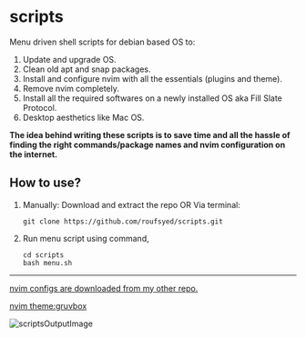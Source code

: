 # scripts
Menu driven shell scripts for debian based OS to:
1. Update and upgrade OS.
2. Clean old apt and snap packages.
3. Install and configure nvim with all the essentials (plugins and theme).
4. Remove nvim completely.
5. Install all the required softwares on a newly installed OS aka Fill Slate Protocol.
6. Desktop aesthetics like Mac OS.

**The idea behind writing these scripts is to save time and all the hassle of finding the right commands/package names and nvim configuration on the internet.**

## How to use?
1. Manually: Download and extract the repo
   OR
   Via terminal:
   ```shell 
   git clone https://github.com/roufsyed/scripts.git
   ```
2. Run menu script using command,
   ```shell
   cd scripts
   bash menu.sh
   ```
***
[nvim configs are downloaded from my other repo.](https://www.github.com/roufsyed/Vim "roufsyed/Vim")

[nvim theme:gruvbox](https://www.github.com/morhetz/gruvbox "morhetz/gruvbox")

![scriptsOutputImage](https://user-images.githubusercontent.com/51513765/135105619-08e99158-0417-447f-805f-21e583b316df.png)
